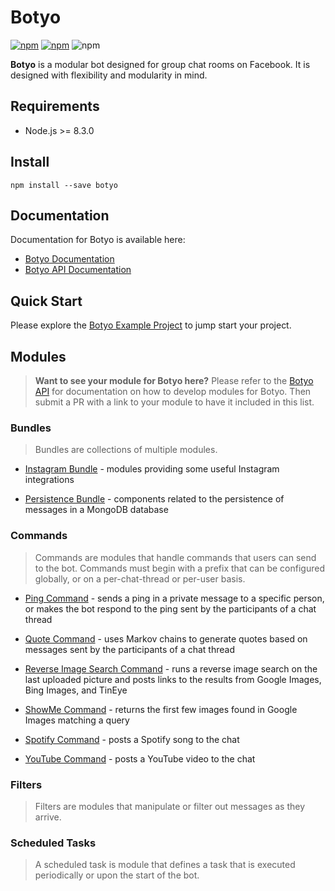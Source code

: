 # Botyo
[![npm](https://img.shields.io/npm/v/botyo.svg)](https://www.npmjs.com/package/botyo-bundle-instagram)
[![npm](https://img.shields.io/npm/dt/botyo.svg)](https://www.npmjs.com/package/botyo-bundle-instagram)
![npm](https://img.shields.io/npm/l/botyo.svg)

**Botyo** is a modular bot designed for group chat rooms on Facebook. It is designed with flexibility and modularity 
in mind.


## Requirements
* Node.js >= 8.3.0


## Install
`npm install --save botyo`


## Documentation

Documentation for Botyo is available here:
* [Botyo Documentation](https://ivkos.github.io/botyo)
* [Botyo API Documentation](https://ivkos.github.io/botyo-api)


## Quick Start
Please explore the [Botyo Example Project](https://github.com/ivkos/botyo-example) to jump start your project.


## Modules
> **Want to see your module for Botyo here?** 
Please refer to the [Botyo API](https://github.com/ivkos/botyo-api) 
for documentation on how to develop modules for Botyo. 
Then submit a PR with a link to your module to have it included in this list.


### Bundles
> Bundles are collections of multiple modules.

* [Instagram Bundle](https://github.com/ivkos/botyo-bundle-instagram) - 
modules providing some useful Instagram integrations

* [Persistence Bundle](https://github.com/ivkos/botyo-bundle-persistence) - 
components related to the persistence of messages in a MongoDB database


### Commands
> Commands are modules that handle commands that users can send to the bot. 
Commands must begin with a prefix that can be configured globally, 
or on a per-chat-thread or per-user basis.

* [Ping Command](https://github.com/ivkos/botyo-command-ping) - 
sends a ping in a private message to a specific person, 
or makes the bot respond to the ping sent by the participants of a chat thread

* [Quote Command](https://github.com/ivkos/botyo-command-quote) - 
uses Markov chains to generate quotes based on messages sent by the participants of a chat thread

* [Reverse Image Search Command](https://github.com/ivkos/botyo-command-reverse-image-search) - 
runs a reverse image search on the last uploaded picture and posts links to the results 
from Google Images, Bing Images, and TinEye

* [ShowMe Command](https://github.com/ivkos/botyo-command-showme) - 
returns the first few images found in Google Images matching a query

* [Spotify Command](https://github.com/ivkos/botyo-command-spotify) - 
posts a Spotify song to the chat 

* [YouTube Command](https://github.com/ivkos/botyo-command-youtube) - 
posts a YouTube video to the chat


### Filters
> Filters are modules that manipulate or filter out messages as they arrive.

### Scheduled Tasks
> A scheduled task is module that defines a task that is 
executed periodically or upon the start of the bot.

